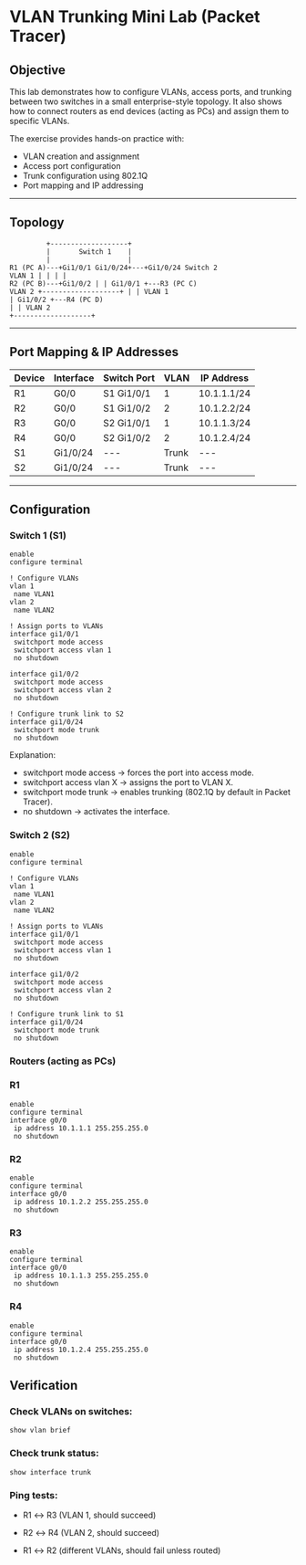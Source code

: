 # VLAN Trunking Mini Lab (Packet Tracer)

## Objective
This lab demonstrates how to configure VLANs, access ports, and trunking between two switches in a small enterprise-style topology. It also shows how to connect routers as end devices (acting as PCs) and assign them to specific VLANs.  

The exercise provides hands-on practice with:  
- VLAN creation and assignment  
- Access port configuration  
- Trunk configuration using 802.1Q  
- Port mapping and IP addressing  

---

## Topology
``` ascii
         +-------------------+
         |       Switch 1    |
         |                   |
R1 (PC A)---+Gi1/0/1 Gi1/0/24+---+Gi1/0/24 Switch 2
VLAN 1 | | | |
R2 (PC B)---+Gi1/0/2 | | Gi1/0/1 +---R3 (PC C)
VLAN 2 +-------------------+ | | VLAN 1
| Gi1/0/2 +---R4 (PC D)
| | VLAN 2
+-------------------+
```

---

## Port Mapping & IP Addresses

| Device | Interface | Switch Port | VLAN | IP Address   |
|--------|-----------|-------------|------|--------------|
| R1     | G0/0      | S1 Gi1/0/1  | 1    | 10.1.1.1/24  |
| R2     | G0/0      | S1 Gi1/0/2  | 2    | 10.1.2.2/24  |
| R3     | G0/0      | S2 Gi1/0/1  | 1    | 10.1.1.3/24  |
| R4     | G0/0      | S2 Gi1/0/2  | 2    | 10.1.2.4/24  |
| S1     | Gi1/0/24  | ---         | Trunk| ---          |
| S2     | Gi1/0/24  | ---         | Trunk| ---          |

---

## Configuration

### Switch 1 (S1)

``` plaintext
enable
configure terminal

! Configure VLANs
vlan 1
 name VLAN1
vlan 2
 name VLAN2

! Assign ports to VLANs
interface gi1/0/1
 switchport mode access
 switchport access vlan 1
 no shutdown

interface gi1/0/2
 switchport mode access
 switchport access vlan 2
 no shutdown

! Configure trunk link to S2
interface gi1/0/24
 switchport mode trunk
 no shutdown
```

Explanation:
- switchport mode access → forces the port into access mode.
- switchport access vlan X → assigns the port to VLAN X.
- switchport mode trunk → enables trunking (802.1Q by default in Packet Tracer).
- no shutdown → activates the interface.

### Switch 2 (S2)

``` plaintext
enable
configure terminal

! Configure VLANs
vlan 1
 name VLAN1
vlan 2
 name VLAN2

! Assign ports to VLANs
interface gi1/0/1
 switchport mode access
 switchport access vlan 1
 no shutdown

interface gi1/0/2
 switchport mode access
 switchport access vlan 2
 no shutdown

! Configure trunk link to S1
interface gi1/0/24
 switchport mode trunk
 no shutdown
```

### Routers (acting as PCs)
### R1
``` plaintext
enable
configure terminal
interface g0/0
 ip address 10.1.1.1 255.255.255.0
 no shutdown
```

### R2
``` plaintext
enable
configure terminal
interface g0/0
 ip address 10.1.2.2 255.255.255.0
 no shutdown
```

### R3
``` plaintext
enable
configure terminal
interface g0/0
 ip address 10.1.1.3 255.255.255.0
 no shutdown
```

### R4
``` plaintext
enable
configure terminal
interface g0/0
 ip address 10.1.2.4 255.255.255.0
 no shutdown
```

## Verification
### Check VLANs on switches:
``` Cisco IOS
show vlan brief
```

### Check trunk status:
``` Cisco IOS
show interface trunk
```

### Ping tests:
- R1 ↔ R3 (VLAN 1, should succeed)

- R2 ↔ R4 (VLAN 2, should succeed)

- R1 ↔ R2 (different VLANs, should fail unless routed)
